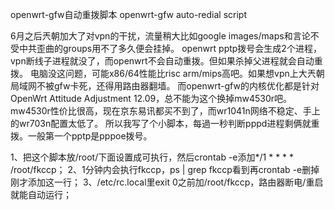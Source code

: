 openwrt-gfw自动重拨脚本 openwrt-gfw auto-redial script

6月之后兲朝加大了对vpn的干扰，流量稍大比如google images/maps和言论不受中共歪曲的groups用不了多久便会挂掉。
openwrt pptp拨号会生成2个进程，vpn断线子进程就没了，而openwrt不会自动重拨。但如果杀掉父进程就会自动重拨。
电脑没这问题，可能x86/64性能比risc arm/mips高吧。如果想vpn上大兲朝局域网不被gfw卡死，还得用路由器翻墙。
而openwrt-gfw的内核优化都是针对OpenWrt Attitude Adjustment 12.09，总不能为这个换掉mw4530r吧。
mw4530r性价比很高，现在京东易讯都买不到了，而wr1041n网络不稳定、手上的wr703n配置太低了。
所以我写了个小脚本，每過一秒判断pppd进程剩俩就重拨。一般第一个pptp是pppoe拨号。

1、把这个脚本放/root/下面设置成可执行，然后crontab -e添加*/1 * * * * /root/fkccp；
2、1分钟内会执行fkccp，ps | grep fkccp看到再crontab -e删掉刚才添加这一行；
3、/etc/rc.local里exit 0之前加/root/fkccp，路由器断电/重启就能自动运行；
